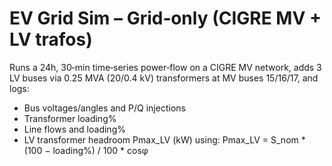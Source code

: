 # EV Grid Sim – Grid‑only (CIGRE MV + LV trafos)

Runs a 24h, 30‑min time‑series power‑flow on a CIGRE MV network, adds 3 LV buses via 0.25 MVA (20/0.4 kV) transformers at MV buses 15/16/17, and logs:
- Bus voltages/angles and P/Q injections
- Transformer loading%
- Line flows and loading%
- LV transformer headroom Pmax_LV (kW) using: Pmax_LV = S_nom * (100 − loading%) / 100 * cosφ
